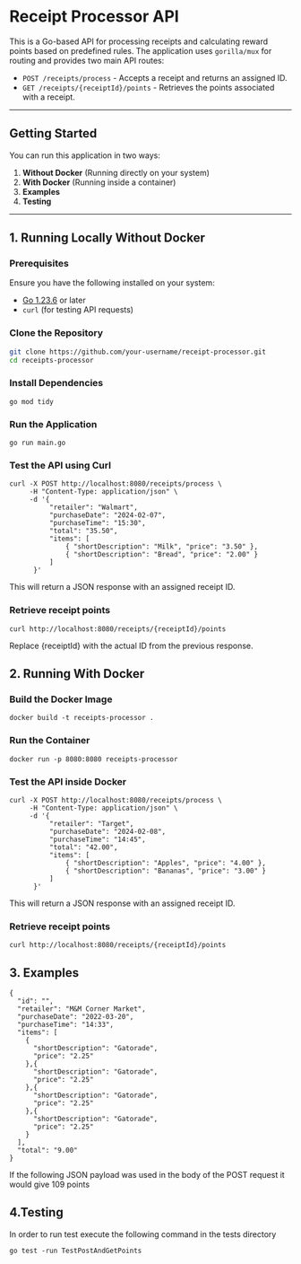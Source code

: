 # Receipt Processor API

This is a Go-based API for processing receipts and calculating reward points based on predefined rules. The application uses `gorilla/mux` for routing and provides two main API routes:

- `POST /receipts/process` - Accepts a receipt and returns an assigned ID.
- `GET /receipts/{receiptId}/points` - Retrieves the points associated with a receipt.

---

## **Getting Started**

You can run this application in two ways:
1. **Without Docker** (Running directly on your system)
2. **With Docker** (Running inside a container)
3. **Examples**
4. **Testing**

---

## **1. Running Locally Without Docker**

### **Prerequisites**
Ensure you have the following installed on your system:
- [Go 1.23.6](https://go.dev/dl/) or later
- `curl` (for testing API requests)

### **Clone the Repository**
```bash
git clone https://github.com/your-username/receipt-processor.git
cd receipts-processor
```

### **Install Dependencies**
```
go mod tidy
```

### **Run the Application**
```
go run main.go
```

### **Test the API using Curl**
```
curl -X POST http://localhost:8080/receipts/process \
     -H "Content-Type: application/json" \
     -d '{
          "retailer": "Walmart",
          "purchaseDate": "2024-02-07",
          "purchaseTime": "15:30",
          "total": "35.50",
          "items": [
              { "shortDescription": "Milk", "price": "3.50" },
              { "shortDescription": "Bread", "price": "2.00" }
          ]
      }'
```
This will return a JSON response with an assigned receipt ID.

### **Retrieve receipt points**
```
curl http://localhost:8080/receipts/{receiptId}/points
```
Replace {receiptId} with the actual ID from the previous response.

## **2. Running With Docker**

### **Build the Docker Image**

```
docker build -t receipts-processor .
```

### **Run the Container**

```
docker run -p 8080:8080 receipts-processor
```

### **Test the API inside Docker**
```
curl -X POST http://localhost:8080/receipts/process \
     -H "Content-Type: application/json" \
     -d '{
          "retailer": "Target",
          "purchaseDate": "2024-02-08",
          "purchaseTime": "14:45",
          "total": "42.00",
          "items": [
              { "shortDescription": "Apples", "price": "4.00" },
              { "shortDescription": "Bananas", "price": "3.00" }
          ]
      }'
```
This will return a JSON response with an assigned receipt ID.

### **Retrieve receipt points**
```
curl http://localhost:8080/receipts/{receiptId}/points
```

## **3. Examples**


```
{
  "id": "",
  "retailer": "M&M Corner Market",
  "purchaseDate": "2022-03-20",
  "purchaseTime": "14:33",
  "items": [
    {
      "shortDescription": "Gatorade",
      "price": "2.25"
    },{
      "shortDescription": "Gatorade",
      "price": "2.25"
    },{
      "shortDescription": "Gatorade",
      "price": "2.25"
    },{
      "shortDescription": "Gatorade",
      "price": "2.25"
    }
  ],
  "total": "9.00"
}
```

If the following JSON payload was used in the body of the POST request it would give 109 points

## **4.Testing**
In order to run test execute the following command in the tests directory

```
go test -run TestPostAndGetPoints
```
